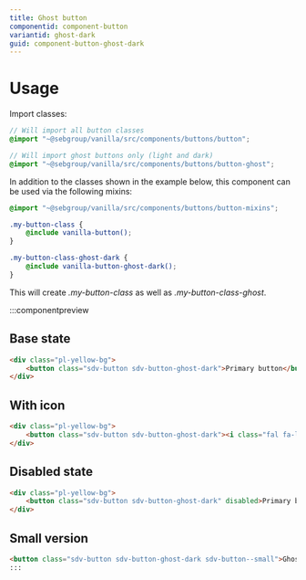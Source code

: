 ```yaml
---
title: Ghost button
componentid: component-button
variantid: ghost-dark
guid: component-button-ghost-dark
---
```

# Usage
Import classes:
```scss
// Will import all button classes
@import "~@sebgroup/vanilla/src/components/buttons/button";

// Will import ghost buttons only (light and dark)
@import "~@sebgroup/vanilla/src/components/buttons/button-ghost";
```

In addition to the classes shown in the example below, this component can be used via the following mixins:
```scss
@import "~@sebgroup/vanilla/src/components/buttons/button-mixins";

.my-button-class {
    @include vanilla-button();
}

.my-button-class-ghost-dark {
    @include vanilla-button-ghost-dark();
}
```
This will create <i>.my-button-class</i> as well as <i>.my-button-class-ghost</i>.

:::componentpreview
## Base state
```html
<div class="pl-yellow-bg">
    <button class="sdv-button sdv-button-ghost-dark">Primary button</button>
</div>
```

## With icon
```html
<div class="pl-yellow-bg">
    <button class="sdv-button sdv-button-ghost-dark"><i class="fal fa-lock sdv-icon-left"></i>Primary button</button>
</div>
```

## Disabled state
```html
<div class="pl-yellow-bg">
    <button class="sdv-button sdv-button-ghost-dark" disabled>Primary button</button>
</div>
```

## Small version
```html
<button class="sdv-button sdv-button-ghost-dark sdv-button--small">Ghost button</button>
:::
